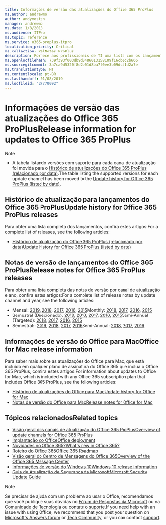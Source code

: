 ```yaml
---
title: Informações de versão das atualizações do Office 365 ProPlus
ms.author: andrewmo
author: andymosten
manager: andrewmo
ms.date: 1/8/2018
ms.audience: ITPro
ms.topic: reference
ms.service: o365-proplus-itpro
localization_priority: Critical
ms.collection: RelNotes_ProPlus
description: Fornece aos profissionais de TI uma lista com os lançamentos mais recentes para o Office 365 ProPlus para cada canal de atualização, e links para notas de versão e o histórico de atualizações
ms.openlocfilehash: 739f393f003db9d0486013158109f16cb1c2b666
ms.sourcegitcommit: 3a7ca9d5320f8d2b01d8ba7f0ee3b09dc41d2a7e
ms.translationtype: HT
ms.contentlocale: pt-BR
ms.lasthandoff: 01/08/2019
ms.locfileid: "27770092"
---
```

# <a name="release-information-for-updates-to-office-365-proplus"></a><span data-ttu-id="d5283-103">Informações de versão das atualizações do Office 365 ProPlus</span><span class="sxs-lookup"><span data-stu-id="d5283-103">Release information for updates to Office 365 ProPlus</span></span>

> [!NOTE]
> - <span data-ttu-id="d5283-104">A tabela listando versões com suporte para cada canal de atualização foi movida para o [Histórico de atualizações do Office 365 ProPlus (relacionado por data)](update-history-office365-proplus-by-date.md).</span><span class="sxs-lookup"><span data-stu-id="d5283-104">The table listing the supported versions for each update channel has been moved to the [Update history for Office 365 ProPlus (listed by date)](update-history-office365-proplus-by-date.md).</span></span>



## <a name="update-history-for-office-365-proplus-releases"></a><span data-ttu-id="d5283-105">Histórico de atualização para lançamentos do Office 365 ProPlus</span><span class="sxs-lookup"><span data-stu-id="d5283-105">Update history for Office 365 ProPlus releases</span></span>

<span data-ttu-id="d5283-106">Para obter uma lista completa dos lançamentos, confira estes artigos:</span><span class="sxs-lookup"><span data-stu-id="d5283-106">For a complete list of releases, see the following articles:</span></span>
 - [<span data-ttu-id="d5283-107">Histórico de atualização do Office 365 ProPlus (relacionado por data)</span><span class="sxs-lookup"><span data-stu-id="d5283-107">Update history for Office 365 ProPlus (listed by date)</span></span>](update-history-office365-proplus-by-date.md)

## <a name="release-notes-for-office-365-proplus-releases"></a><span data-ttu-id="d5283-108">Notas de versão de lançamentos do Office 365 ProPlus</span><span class="sxs-lookup"><span data-stu-id="d5283-108">Release notes for Office 365 ProPlus releases</span></span>

<span data-ttu-id="d5283-109">Para obter uma lista completa das notas de versão por canal de atualização e ano, confira estes artigos:</span><span class="sxs-lookup"><span data-stu-id="d5283-109">For a complete list of release notes by update channel and year, see the following articles:</span></span>
 - <span data-ttu-id="d5283-110">Mensal: [2019](monthly-channel-2019.md), [2018](monthly-channel-2018.md), [2017](monthly-channel-2017.md), [2016](monthly-channel-2016.md), [2015](monthly-channel-2015.md)</span><span class="sxs-lookup"><span data-stu-id="d5283-110">Monthly: [2018](monthly-channel-2019.md), [2017](monthly-channel-2018.md), [2016](monthly-channel-2017.md), [2015](monthly-channel-2016.md)</span></span>
 - <span data-ttu-id="d5283-111">Semestral (Direcionado): [2019](semi-annual-channel-targeted-2019.md), [2018](semi-annual-channel-targeted-2018.md), [2017](semi-annual-channel-targeted-2017.md), [2016](semi-annual-channel-targeted-2016.md), [2015](semi-annual-channel-targeted-2015.md)</span><span class="sxs-lookup"><span data-stu-id="d5283-111">Semi-Annual (Targeted): [2018](semi-annual-channel-targeted-2019.md), [2017](semi-annual-channel-targeted-2018.md), [2016](semi-annual-channel-targeted-2017.md), [2015](semi-annual-channel-targeted-2016.md)</span></span>
 - <span data-ttu-id="d5283-112">Semestral:: [2019](semi-annual-channel-2019.md), [2018](semi-annual-channel-2018.md), [2017](semi-annual-channel-2017.md), [2016](semi-annual-channel-2016.md)</span><span class="sxs-lookup"><span data-stu-id="d5283-112">Semi-Annual: [2018](semi-annual-channel-2019.md), [2017](semi-annual-channel-2018.md), [2016](semi-annual-channel-2017.md)</span></span>

## <a name="office-for-mac-release-information"></a><span data-ttu-id="d5283-113">Informações de versão do Office para Mac</span><span class="sxs-lookup"><span data-stu-id="d5283-113">Office for Mac release information</span></span>

<span data-ttu-id="d5283-114">Para saber mais sobre as atualizações do Office para Mac, que está incluído em qualquer plano de assinatura do Office 365 que inclua o Office 365 ProPlus, confira estes artigos:</span><span class="sxs-lookup"><span data-stu-id="d5283-114">For information about updates to Office for Mac, which is included with any Office 365 subscription plan that includes Office 365 ProPlus, see the following articles:</span></span>
 - [<span data-ttu-id="d5283-115">Histórico de atualizações do Office para Mac</span><span class="sxs-lookup"><span data-stu-id="d5283-115">Update history for Office for Mac</span></span>](update-history-office-for-mac.md)
 - [<span data-ttu-id="d5283-116">Notas de versão do Office para Mac</span><span class="sxs-lookup"><span data-stu-id="d5283-116">Release notes for Office for Mac</span></span>](release-notes-office-for-mac.md)


## <a name="related-topics"></a><span data-ttu-id="d5283-117">Tópicos relacionados</span><span class="sxs-lookup"><span data-stu-id="d5283-117">Related topics</span></span>

- [<span data-ttu-id="d5283-118">Visão geral dos canais de atualização do Office 365 ProPlus</span><span class="sxs-lookup"><span data-stu-id="d5283-118">Overview of update channels for Office 365 ProPlus</span></span>](https://docs.microsoft.com/deployoffice/overview-of-update-channels-for-office-365-proplus)
- [<span data-ttu-id="d5283-119">Implantação do Office</span><span class="sxs-lookup"><span data-stu-id="d5283-119">Office deployment</span></span>](https://docs.microsoft.com/deployoffice/)
- [<span data-ttu-id="d5283-120">Novidades no Office 365?</span><span class="sxs-lookup"><span data-stu-id="d5283-120">What's new in Office 365?</span></span>](https://support.office.com/article/95c8d81d-08ba-42c1-914f-bca4603e1426)
- [<span data-ttu-id="d5283-121">Roteiro do Office 365</span><span class="sxs-lookup"><span data-stu-id="d5283-121">Office 365 Roadmap</span></span>](https://products.office.com/business/office-365-roadmap)
- [<span data-ttu-id="d5283-122">Visão geral do Centro de Mensagens do Office 365</span><span class="sxs-lookup"><span data-stu-id="d5283-122">Overview of the Office 365 Message Center</span></span>](https://support.office.com/article/38fb3333-bfcc-4340-a37b-deda509c2093)
- [<span data-ttu-id="d5283-123">Informações de versão do Windows 10</span><span class="sxs-lookup"><span data-stu-id="d5283-123">Windows 10 release information</span></span>](https://www.microsoft.com/itpro/windows-10/release-information)
- [<span data-ttu-id="d5283-124">Guia de Atualização de Segurança da Microsoft</span><span class="sxs-lookup"><span data-stu-id="d5283-124">Microsoft Security Update Guide</span></span>](https://portal.msrc.microsoft.com/)

> [!NOTE]
> <span data-ttu-id="d5283-125">Se precisar de ajuda com um problema ao usar o Office, recomendamos que você publique suas dúvidas no [Fórum de Respostas da Microsoft](https://answers.microsoft.com/) ou na [Comunidade de Tecnologia](https://techcommunity.microsoft.com/) ou contate o [suporte](https://support.microsoft.com/contactus).</span><span class="sxs-lookup"><span data-stu-id="d5283-125">If you need help with an issue with using Office, we recommend that you post your question on [Microsoft's Answers forum](https://answers.microsoft.com/) or [Tech Community](https://techcommunity.microsoft.com/), or you can contact [support](https://support.microsoft.com/contactus).</span></span>
